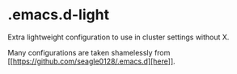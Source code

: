 # .emacs.d-light
Extra lightweight configuration to use in cluster settings without X.

Many configurations are taken shamelessly from
[[https://github.com/seagle0128/.emacs.d][here]].
